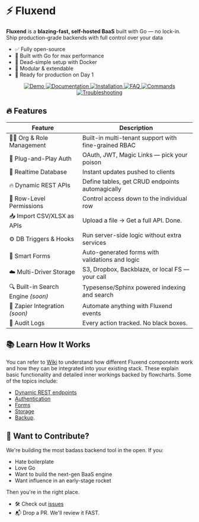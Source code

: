 # ⚡️ Fluxend
**Fluxend** is a **blazing-fast, self-hosted BaaS** built with Go — no lock-in. Ship production-grade backends with full control over your data

- ✅ Fully open-source
- 🧠 Built with Go for max performance
- 🔩 Dead-simple setup with Docker
- 🧱 Modular & extendable
- 🧨 Ready for production on Day 1
  
<div align="center">
<a href="https://fluxend.app/">
  <img src="https://img.shields.io/badge/demo-FF6B6B?style=flat&logo=rocket&logoColor=white" alt="Demo" />
</a>
<a href="https://docs.fluxend.app/">
  <img src="https://img.shields.io/badge/docs-4ECDC4?style=flat&logo=gitbook&logoColor=white" alt="Documentation" />
</a>
<a href="https://docs.fluxend.app/quickstart">
  <img src="https://img.shields.io/badge/⚡_install-45B7D1?style=flat&logo=download&logoColor=white" alt="Installation" />
</a>
<a href="https://docs.fluxend.app/faq">
  <img src="https://img.shields.io/badge/❓_faq-FFA07A?style=flat&logo=question&logoColor=white" alt="FAQ" />
</a>
<a href="https://docs.fluxend.app/essentials/commands">
  <img src="https://img.shields.io/badge/🔧_commands-98D8C8?style=flat&logo=terminal&logoColor=white" alt="Commands" />
</a>
<a href="https://docs.fluxend.app/essentials/troubleshooting">
  <img src="https://img.shields.io/badge/🛠️_troubleshoot-F7DC6F?style=flat&logo=tools&logoColor=white" alt="Troubleshooting" />
</a>
</div>

## 🔥 Features
| Feature | Description |
|--------|-------------|
| 🧑‍💼 Org & Role Management | Built-in multi-tenant support with fine-grained RBAC |
| 🔐 Plug-and-Play Auth | OAuth, JWT, Magic Links — pick your poison |
| 🔄 Realtime Database | Instant updates pushed to clients |
| 🔥 Dynamic REST APIs | Define tables, get CRUD endpoints automagically |
| 🧮 Row-Level Permissions | Control access down to the individual row |
| 📥 Import CSV/XLSX as APIs | Upload a file → Get a full API. Done. |
| ⚙️ DB Triggers & Hooks | Run server-side logic without extra services |
| 🧾 Smart Forms | Auto-generated forms with validations and logic |
| ☁️ Multi-Driver Storage | S3, Dropbox, Backblaze, or local FS — your call |
| 🔍 Built-in Search Engine *(soon)* | Typesense/Sphinx powered indexing and search |
| 🔁 Zapier Integration *(soon)* | Automate anything with Fluxend events |
| 📜 Audit Logs | Every action tracked. No black boxes. |

## 📚 Learn How It Works
You can refer to [Wiki](https://github.com/fluxend/fluxend/wiki) to understand how different Fluxend components work and how they can be integrated into your existing stack. These explain basic functionality and detailed inner workings backed by flowcharts. Some of the topics include:
- [Dynamic REST endpoints](https://github.com/fluxend/fluxend/wiki/Dynamic-REST-Endpoints)
- [Authentication](https://github.com/fluxend/fluxend/wiki/Authentication)
- [Forms](https://github.com/fluxend/fluxend/wiki/Forms)
- [Storage](https://github.com/fluxend/fluxend/wiki/Storage)
- [Backup](https://github.com/fluxend/fluxend/wiki/Backups).

## 🤝 Want to Contribute?
We're building the most badass backend tool in the open. If you:

- Hate boilerplate
- Love Go
- Want to build the next-gen BaaS engine
- Want influence in an early-stage rocket

Then you're in the right place.

- 🛠 Check out [issues](https://github.com/fluxend/fluxend/issues)
- 📬 Drop a PR. We'll review it FAST.

